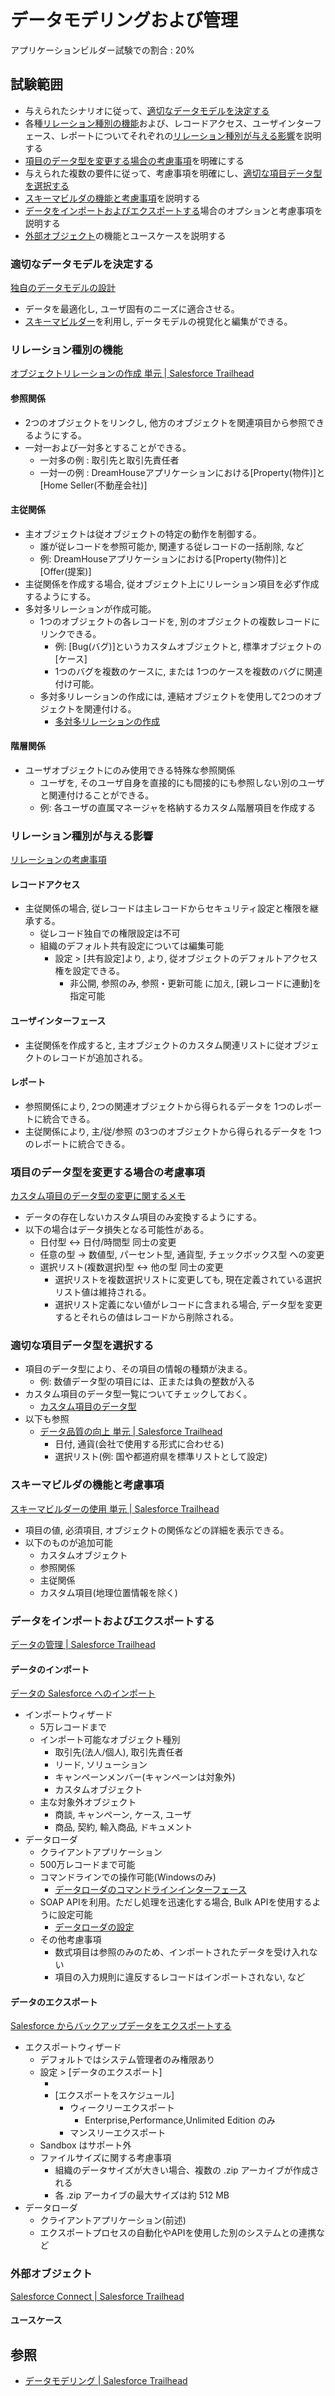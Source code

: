 # データモデリングおよび管理

アプリケーションビルダー試験での割合 : 20%

## 試験範囲

- 与えられたシナリオに従って、[適切なデータモデルを決定する](data-modeling-and-management.md#適切なデータモデルを決定する)
- 各種[リレーション種別の機能](data-modeling-and-management.md#リレーション種別の機能)および、レコードアクセス、ユーザインターフェース、レポートについてそれぞれの[リレーション種別が与える影響](data-modeling-and-management.md#リレーション種別が与える影響)を説明する
- [項目のデータ型を変更する場合の考慮事項](data-modeling-and-management.md#項目のデータ型を変更する場合の考慮事項)を明確にする
- 与えられた複数の要件に従って、考慮事項を明確にし、[適切な項目データ型を選択する](data-modeling-and-management.md#適切な項目データ型を選択する)
- [スキーマビルダの機能と考慮事項](data-modeling-and-management.md#スキーマビルダの機能と考慮事項)を説明する
- [データをインポートおよびエクスポートする](data-modeling-and-management.md#データをインポートおよびエクスポートする)場合のオプションと考慮事項を説明する
- [外部オブジェクト](data-modeling-and-management.md#外部オブジェクト)の機能とユースケースを説明する


### 適切なデータモデルを決定する

[独自のデータモデルの設計](https://help.salesforce.com/articleView?id=schema_builder.htm&type=5)

- データを最適化し, ユーザ固有のニーズに適合させる。
- [スキーマビルダー](data-modeling-and-management.md#スキーマビルダの機能と考慮事項)を利用し, データモデルの視覚化と編集ができる。

### リレーション種別の機能

[オブジェクトリレーションの作成 単元 | Salesforce Trailhead](https://trailhead.salesforce.com/ja/content/learn/modules/data_modeling/object_relationships?trail_id=force_com_admin_beginner)

#### 参照関係

- 2つのオブジェクトをリンクし, 他方のオブジェクトを関連項目から参照できるようにする。
- 一対一および一対多とすることができる。
  - 一対多の例 : 取引先と取引先責任者
  - 一対一の例 : DreamHouseアプリケーションにおける[Property(物件)]と[Home Seller(不動産会社)]

#### 主従関係

- 主オブジェクトは従オブジェクトの特定の動作を制御する。
  - 誰が従レコードを参照可能か, 関連する従レコードの一括削除, など
  - 例: DreamHouseアプリケーションにおける[Property(物件)]と [Offer(提案)]
- 主従関係を作成する場合, 従オブジェクト上にリレーション項目を必ず作成するようにする。
- 多対多リレーションが作成可能。
  - 1つのオブジェクトの各レコードを, 別のオブジェクトの複数レコードにリンクできる。
    - 例: [Bug(バグ)]というカスタムオブジェクトと, 標準オブジェクトの[ケース]
    - 1つのバグを複数のケースに, または 1つのケースを複数のバグに関連付け可能。
  - 多対多リレーションの作成には, 連結オブジェクトを使用して2つのオブジェクトを関連付ける。
    - [多対多リレーションの作成](https://help.salesforce.com/articleView?id=relationships_manytomany.htm&type=5)

#### 階層関係

- ユーザオブジェクトにのみ使用できる特殊な参照関係
  - ユーザを, そのユーザ自身を直接的にも間接的にも参照しない別のユーザと関連付けることができる。
  - 例: 各ユーザの直属マネージャを格納するカスタム階層項目を作成する

### リレーション種別が与える影響

[リレーションの考慮事項](https://help.salesforce.com/articleView?id=relationships_considerations.htm)

#### レコードアクセス

- 主従関係の場合, 従レコードは主レコードからセキュリティ設定と権限を継承する。
  - 従レコード独自での権限設定は不可
  - 組織のデフォルト共有設定については編集可能
    - 設定 > [共有設定]より, より, 従オブジェクトのデフォルトアクセス権を設定できる。
      - 非公開, 参照のみ, 参照・更新可能 に加え, [親レコードに連動]を指定可能

#### ユーザインターフェース

- 主従関係を作成すると, 主オブジェクトのカスタム関連リストに従オブジェクトのレコードが追加される。

#### レポート

- 参照関係により, 2つの関連オブジェクトから得られるデータを 1つのレポートに統合できる。
- 主従関係により, 主/従/参照 の3つのオブジェクトから得られるデータを 1つのレポートに統合できる。

### 項目のデータ型を変更する場合の考慮事項

[カスタム項目のデータ型の変更に関するメモ](https://help.salesforce.com/articleView?id=notes_on_changing_custom_field_types.htm&type=5)

- データの存在しないカスタム項目のみ変換するようにする。
- 以下の場合はデータ損失となる可能性がある。
  - 日付型 <-> 日付/時間型 同士の変更
  - 任意の型 -> 数値型, パーセント型, 通貨型, チェックボックス型 への変更
  - 選択リスト(複数選択)型 <-> 他の型 同士の変更
    - 選択リストを複数選択リストに変更しても, 現在定義されている選択リスト値は維持される。
    - 選択リスト定義にない値がレコードに含まれる場合, データ型を変更するとそれらの値はレコードから削除される。

### 適切な項目データ型を選択する

- 項目のデータ型により、その項目の情報の種類が決まる。
  - 例: 数値データ型の項目には、正または負の整数が入る
- カスタム項目のデータ型一覧についてチェックしておく。
  - [カスタム項目のデータ型](https://help.salesforce.com/articleView?id=custom_field_types.htm&type=5)
- 以下も参照
  - [データ品質の向上 単元 | Salesforce Trailhead](https://trailhead.salesforce.com/ja/content/learn/modules/data_quality/data_quality_improve_quality)
    - 日付, 通貨(会社で使用する形式に合わせる)
    - 選択リスト(例: 国や都道府県を標準リストとして設定)

### スキーマビルダの機能と考慮事項

[スキーマビルダーの使用 単元 | Salesforce Trailhead](https://trailhead.salesforce.com/ja/content/learn/modules/data_modeling/schema_builder?trail_id=force_com_admin_beginner)

- 項目の値, 必須項目, オブジェクトの関係などの詳細を表示できる。
- 以下のものが追加可能
  - カスタムオブジェクト
  - 参照関係
  - 主従関係
  - カスタム項目(地理位置情報を除く)

### データをインポートおよびエクスポートする

[データの管理 | Salesforce Trailhead](https://trailhead.salesforce.com/ja/content/learn/modules/lex_implementation_data_management)

#### データのインポート

[データの Salesforce へのインポート](https://help.salesforce.com/articleView?id=importing.htm&type=5)

- インポートウィザード
  - 5万レコードまで
  - インポート可能なオブジェクト種別
    - 取引先(法人/個人), 取引先責任者
    - リード, ソリューション
    - キャンペーンメンバー(キャンペーンは対象外)
    - カスタムオブジェクト
  - 主な対象外オブジェクト
    - 商談, キャンペーン, ケース, ユーザ
    - 商品, 契約, 輸入商品, ドキュメント
- データローダ
  - クライアントアプリケーション
  - 500万レコードまで可能
  - コマンドラインでの操作可能(Windowsのみ)
    - [データローダのコマンドラインインターフェース](https://help.salesforce.com/articleView?id=using_the_command_line_interface.htm&type=5)
  - SOAP APIを利用。ただし処理を迅速化する場合, Bulk APIを使用するように設定可能
    - [データローダの設定](https://help.salesforce.com/articleView?id=configuring_the_data_loader.htm&type=5)
  - その他考慮事項
    - 数式項目は参照のみのため、インポートされたデータを受け入れない
    - 項目の入力規則に違反するレコードはインポートされない, など

#### データのエクスポート

[Salesforce からバックアップデータをエクスポートする](https://help.salesforce.com/articleView?id=admin_exportdata.htm&type=5)

- エクスポートウィザード
  - デフォルトではシステム管理者のみ権限あり
  - 設定 > [データのエクスポート]
    - [今すぐエクスポート]: 前回のエクスポートから十分な時間経過が必要
    - [エクスポートをスケジュール]
      - ウィークリーエクスポート
        - Enterprise,Performance,Unlimited Edition のみ
      - マンスリーエクスポート
  - Sandbox はサポート外
  - ファイルサイズに関する考慮事項
    - 組織のデータサイズが大きい場合、複数の .zip アーカイブが作成される
    - 各 .zip アーカイブの最大サイズは約 512 MB
- データローダ
  - クライアントアプリケーション(前述)
  - エクスポートプロセスの自動化やAPIを使用した別のシステムとの連携など

### 外部オブジェクト

[Salesforce Connect | Salesforce Trailhead](https://trailhead.salesforce.com/ja/content/learn/modules/lightning_connect)



#### ユースケース


## 参照

- [データモデリング | Salesforce Trailhead](https://trailhead.salesforce.com/ja/content/learn/modules/data_modeling?trail_id=force_com_admin_beginner)
